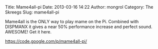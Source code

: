 Title: Mame4all-pi
Date: 2013-03-16 14:22
Author: mongrol
Category: The Skreegs
Slug: mame4all-pi

Mame4all is the ONLY way to play mame on the Pi. Combined with DISPMANX
it gives a near 50% performance increase and perfect sound. AWESOME! Get
it here.

<https://code.google.com/p/mame4all-pi/>
